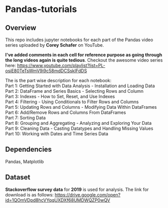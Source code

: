 # Pandas-tutorials
## Overview
This repo includes jupyter notebooks for each part of the Pandas video series uploaded by **Corey Schafer** on YouTube. 

**I've added comments in each cell for reference purpose as going through the long videos again is quite tedious**. Checkout the awesome video series here: https://www.youtube.com/playlist?list=PL-osiE80TeTsWmV9i9c58mdDCSskIFdDS

The is the part wise description for each notebook:\
Part 1: Getting Started with Data Analysis - Installation and Loading Data\
Part 2: DataFrame and Series Basics - Selecting Rows and Column\
Part 3: Indexes - How to Set, Reset, and Use Indexes\
Part 4: Filtering - Using Conditionals to Filter Rows and Columns\
Part 5: Updating Rows and Columns - Modifying Data Within DataFrames\
Part 6: Add/Remove Rows and Columns From DataFrames\
Part 7: Sorting Data\
Part 8: Grouping and Aggregating - Analyzing and Exploring Your Data\
Part 9: Cleaning Data - Casting Datatypes and Handling Missing Values\
Part 10: Working with Dates and Time Series Data

## Dependencies
Pandas, Matplotlib

## Dataset
**Stackoverflow survey data** for **2019** is used for analysis. The link for download is as follows: https://drive.google.com/open?id=1QOmVDpd8hcVYqqUXDXf68UMDWQZP0wQV
